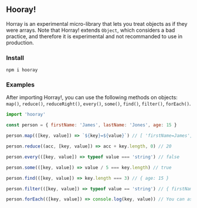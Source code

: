 ## Hooray!

Horray is an experimental micro-library that lets you treat objects as if they were arrays.
Note that Horray! extends `Object`, which considers a bad practice, and therefore it is experimental and not recommanded to use in production.

### Install
`npm i hooray`

### Examples

After importing Horray!, you can use the following methods on objects: 
`map()`, `reduce()`, `reduceRight()`, `every()`, `some()`, `find()`, `filter()`, `forEach()`.

```js
import 'hooray'

const person = { firstName: 'James', lastName: 'Jones', age: 15 }

person.map(([key, value]) => `${key}=${value}`) // [ 'firstName=James', 'lastName=Jones', 'age=15' ]

person.reduce((acc, [key, value]) => acc + key.length, 0) // 20

person.every(([key, value]) => typeof value === 'string') // false

person.some(([key, value]) => value / 5 === key.length) // true

person.find(([key, value]) => key.length === 3) // { age: 15 }

person.filter(([key, value]) => typeof value == 'string') // { firstName: 'James', lastName: 'Jones' }

person.forEach(([key, value]) => console.log(key, value)) // You can assume the result :)
```
